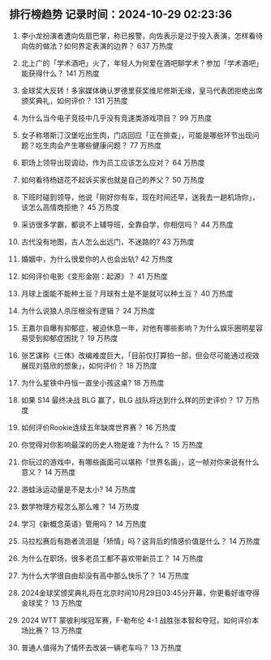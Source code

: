 
## 排行榜趋势 记录时间：2024-10-29 02:23:36
  
  1. 李小龙扮演者遭向佐扇巴掌，称已报警，向佐表示是过于投入表演，怎样看待向佐的做法？如何界定表演的边界？ 637 万热度
    
  2. 北上广的「学术酒吧」火了，年轻人为何爱在酒吧聊学术？参加「学术酒吧」能获得什么？ 141 万热度
    
  3. 金球奖大反转！多家媒体确认罗德里获奖维尼修斯无缘，皇马代表团拒绝出席颁奖典礼，如何评价？ 131 万热度
    
  4. 为什么当今电子竞技中几乎没有竞速类游戏项目？ 99 万热度
    
  5. 女子称塔斯汀汉堡吃出生肉，门店回应「正在排查」，可能是哪些环节出现问题？吃生肉会产生哪些健康问题？ 77 万热度
    
  6. 职场上领导出现调动，作为员工应该怎么应对？ 64 万热度
    
  7. 如何看待杨妞花不起诉买家也就是自己的养父？ 50 万热度
    
  8. 下班时碰到领导，他说「刚好你有车，现在时间还早，送我去一趟机场你」，该怎么高情商拒绝？ 45 万热度
    
  9. 采访很多学霸，都说不上辅导班，全靠自学，你相信吗？ 44 万热度
    
  10. 古代没有地图，古人怎么出远门，不迷路的? 43 万热度
    
  11. 婚姻中，为什么很爱你的人也会出轨? 42 万热度
    
  12. 如何评价电影《变形金刚：起源》？ 41 万热度
    
  13. 月球上面能不能种土豆？月球有土是不是就可以种土豆？ 40 万热度
    
  14. 为什么说狼人杀压根没有逻辑？ 24 万热度
    
  15. 王嘉尔自曝有抑郁症，被迫休息一年，对他有哪些影响？为什么娱乐圈明星容易受到抑郁症困扰？ 19 万热度
    
  16. 张艺谋称《三体》改编难度巨大，「目前仅打算拍一部，但会尽可能通过视效展现刘慈欣的想象」，如何评价？ 18 万热度
    
  17. 为什么星铁中丹恒一直坐小孩这桌? 18 万热度
    
  18. 如果 S14 最终决战 BLG 赢了，BLG 战队将达到什么样的历史评价？ 17 万热度
    
  19. 如何评价Rookie连续五年缺席世界赛？ 16 万热度
    
  20. 你觉得对你影响最深的历史人物是谁？为什么？ 15 万热度
    
  21. 你玩过的游戏中，有哪些画面可以堪称「世界名画」，这一帧对你来说有什么意义？ 14 万热度
    
  22. 游蛙泳运动量是不是太小? 14 万热度
    
  23. 数学物理方程怎么那么难？ 14 万热度
    
  24. 学习《新概念英语》管用吗？ 14 万热度
    
  25. 马拉松赛后有跑者流泪是「矫情」吗？这背后的情感价值是什么？ 14 万热度
    
  26. 为什么在职场，很多老员工都不喜欢带新员工？ 14 万热度
    
  27. 为什么大学很自由却没有高中那么快乐了？ 14 万热度
    
  28. 2024金球奖颁奖典礼将在北京时间10月29日03:45分开幕，你更看好谁夺得金球奖？ 13 万热度
    
  29. 2024 WTT 蒙彼利埃冠军赛，F-勒布伦 4-1 战胜张本智和夺冠，如何评价本场比赛？ 13 万热度
    
  30. 普通人值得为了情怀去改装一辆老车吗？ 13 万热度
    